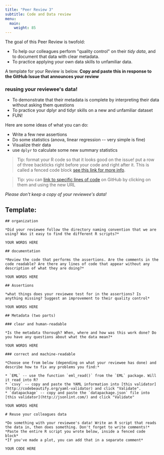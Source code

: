 ```yaml
---
title: "Peer Review 3"
subtitle: Code and Data review
menu: 
  main:
    weight: 85
---
```


The goal of this Peer Review is twofold: 

* To help our colleagues perform "quality control" on their *tidy data*, and to document that data with clear metadata.
* To practice applying your own data skills to unfamiliar data.

A template for your Review is below. **Copy and paste this in response to the GitHub Issue that announces your review**

### reusing your reviewee's data!

* To demonstrate that their metadata is complete by interpreting their data without asking them questions 
* To practice your dplyr and tidyr skills on a new and unfamiliar dataset
* FUN! 

Here are some ideas of what you can do:

* Write a few new assertions
* Do some statistics (anova, linear regression -- very simple is fine)
* Visualize their data
* use `dplyr` to calculate some new summary statistics

> Tip: format your R code so that it looks good on the issue! put a row of three backticks right before your code and right after it. This is called a fenced code block [see this link for more info](https://help.github.com/articles/creating-and-highlighting-code-blocks/#fenced-code-blocks). 


> Tip: you can [link to specific lines of code](http://stackoverflow.com/questions/23821235/how-to-link-to-specific-line-number-on-github) on GitHub by clicking on them and using the new URL


*Please don't keep a copy of your reviewee's data!*

## Template:

```
## organization

*Did your reviewee follow the directory naming convention that we are using? Was it easy to find the different R scripts?*

YOUR WORDS HERE

## documentation

*Review the code that performs the assertions. Are the comments in the code readable? Are there any lines of code that appear without any description of what they are doing?*

YOUR WORDS HERE

## Assertions

*what things does your reviewee test for in the assertions? Is anything missing? Suggest an improvement to their quality control*

YOUR WORDS HERE

## Metadata (two parts)

### clear and human-readable

*Is the metadata thorough? When, where and how was this work done? Do you have any questions about what the data mean?* 

YOUR WORDS HERE

### correct and machine-readable

*Choose one from below (depending on what your reviewee has done) and describe how to fix any problems you find:*

* `EML` -- use the function `eml_read()` from the `EML` package. Will it read into R?
* `csvy` -- copy and paste the YAML information into [this validator](http://codebeautify.org/yaml-validator) and click "Validate".
* `datapackage` -- copy and paste the `datapackage.json` file into [this validator](http://jsonlint.com/) and click "Validate"

YOUR WORDS HERE

# Reuse your colleagues data

*Do something with your reviewee's data! Write an R script that reads the data in, then does something. Don't forget to write comments!*  
*Paste the entire R script you wrote below, inside a fenced code block*  
*If you've made a plot, you can add that in a separate comment*

YOUR CODE HERE

```

